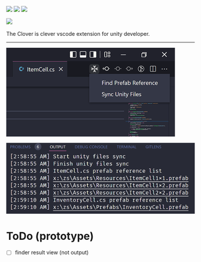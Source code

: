 [![](https://img.shields.io/visual-studio-marketplace/v/dealer.clover-unity)](https://marketplace.visualstudio.com/items?itemName=dealer.clover-unity)
[![](https://img.shields.io/visual-studio-marketplace/d/dealer.clover-unity)](https://marketplace.visualstudio.com/items?itemName=dealer.clover-unity)
![](https://img.shields.io/github/license/novemberi/clover)

<img width="25%" src="https://raw.githubusercontent.com/novemberi/clover/master/resources/clover-wide.png"/>

The Clover is clever vscode extension for unity developer.

---

![toolbar](resources/toolbar.png)

![output](resources/output.png)

# ToDo (prototype)

- [ ] finder result view (not output)